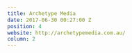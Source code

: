 ```yaml
---
title: Archetype Media
date: 2017-06-30 00:27:00 Z
position: 4
website: http://archetypemedia.com.au/
column: 2
---
```


